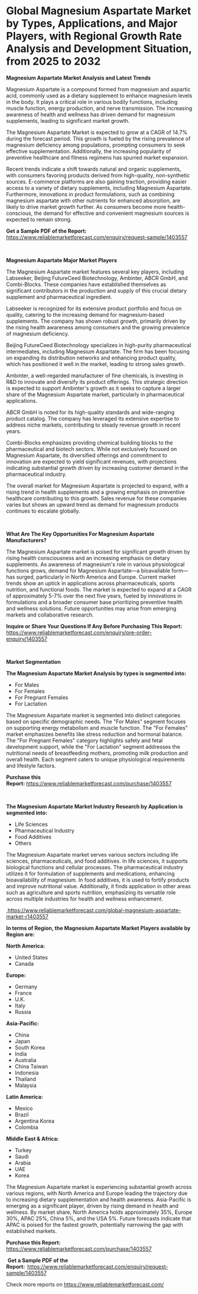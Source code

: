 <p><h1>Global Magnesium Aspartate Market by Types, Applications, and Major Players, with Regional Growth Rate Analysis and Development Situation, from 2025 to 2032</h1></p><p><strong>Magnesium Aspartate Market Analysis and Latest Trends</strong></p>
<p><p>Magnesium Aspartate is a compound formed from magnesium and aspartic acid, commonly used as a dietary supplement to enhance magnesium levels in the body. It plays a critical role in various bodily functions, including muscle function, energy production, and nerve transmission. The increasing awareness of health and wellness has driven demand for magnesium supplements, leading to significant market growth.</p><p>The Magnesium Aspartate Market is expected to grow at a CAGR of 14.7% during the forecast period. This growth is fueled by the rising prevalence of magnesium deficiency among populations, prompting consumers to seek effective supplementation. Additionally, the increasing popularity of preventive healthcare and fitness regimens has spurred market expansion.</p><p>Recent trends indicate a shift towards natural and organic supplements, with consumers favoring products derived from high-quality, non-synthetic sources. E-commerce platforms are also gaining traction, providing easier access to a variety of dietary supplements, including Magnesium Aspartate. Furthermore, innovations in product formulations, such as combining magnesium aspartate with other nutrients for enhanced absorption, are likely to drive market growth further. As consumers become more health-conscious, the demand for effective and convenient magnesium sources is expected to remain strong.</p></p>
<p><strong>Get a Sample PDF of the Report:&nbsp;</strong> <a href="https://www.reliablemarketforecast.com/enquiry/request-sample/1403557?utm_campaign=3068&utm_medium=2&utm_source=Github&utm_content=ia&utm_term=28032025&utm_id=magnesium-aspartate">https://www.reliablemarketforecast.com/enquiry/request-sample/1403557</a></p>
<p>&nbsp;</p>
<p><strong>Magnesium Aspartate Major Market Players</strong></p>
<p><p>The Magnesium Aspartate market features several key players, including Labseeker, Beijing FutureCeed Biotechnology, Ambinter, ABCR GmbH, and Combi-Blocks. These companies have established themselves as significant contributors in the production and supply of this crucial dietary supplement and pharmaceutical ingredient.</p><p>Labseeker is recognized for its extensive product portfolio and focus on quality, catering to the increasing demand for magnesium-based supplements. The company has shown robust growth, primarily driven by the rising health awareness among consumers and the growing prevalence of magnesium deficiency.</p><p>Beijing FutureCeed Biotechnology specializes in high-purity pharmaceutical intermediates, including Magnesium Aspartate. The firm has been focusing on expanding its distribution networks and enhancing product quality, which has positioned it well in the market, leading to strong sales growth.</p><p>Ambinter, a well-regarded manufacturer of fine chemicals, is investing in R&D to innovate and diversify its product offerings. This strategic direction is expected to support Ambinter's growth as it seeks to capture a larger share of the Magnesium Aspartate market, particularly in pharmaceutical applications.</p><p>ABCR GmbH is noted for its high-quality standards and wide-ranging product catalog. The company has leveraged its extensive expertise to address niche markets, contributing to steady revenue growth in recent years.</p><p>Combi-Blocks emphasizes providing chemical building blocks to the pharmaceutical and biotech sectors. While not exclusively focused on Magnesium Aspartate, its diversified offerings and commitment to innovation are expected to yield significant revenues, with projections indicating substantial growth driven by increasing customer demand in the pharmaceutical industry.</p><p>The overall market for Magnesium Aspartate is projected to expand, with a rising trend in health supplements and a growing emphasis on preventive healthcare contributing to this growth. Sales revenue for these companies varies but shows an upward trend as demand for magnesium products continues to escalate globally.</p></p>
<p>&nbsp;</p>
<p><strong>What Are The Key Opportunities For Magnesium Aspartate Manufacturers?</strong></p>
<p><p>The Magnesium Aspartate market is poised for significant growth driven by rising health consciousness and an increasing emphasis on dietary supplements. As awareness of magnesium's role in various physiological functions grows, demand for Magnesium Aspartate—a bioavailable form—has surged, particularly in North America and Europe. Current market trends show an uptick in applications across pharmaceuticals, sports nutrition, and functional foods. The market is expected to expand at a CAGR of approximately 5-7% over the next five years, fueled by innovations in formulations and a broader consumer base prioritizing preventive health and wellness solutions. Future opportunities may arise from emerging markets and collaborative research.</p></p>
<p><strong>Inquire or Share Your Questions If Any Before Purchasing This Report:</strong> <a href="https://www.reliablemarketforecast.com/enquiry/pre-order-enquiry/1403557?utm_campaign=3068&utm_medium=2&utm_source=Github&utm_content=ia&utm_term=28032025&utm_id=magnesium-aspartate">https://www.reliablemarketforecast.com/enquiry/pre-order-enquiry/1403557</a></p>
<p>&nbsp;</p>
<p><strong>Market Segmentation</strong></p>
<p><strong>The Magnesium Aspartate Market Analysis by types is segmented into:</strong></p>
<p><ul><li>For Males</li><li>For Females</li><li>For Pregnant Females</li><li>For Lactation</li></ul></p>
<p><p>The Magnesium Aspartate market is segmented into distinct categories based on specific demographic needs. The "For Males" segment focuses on supporting energy metabolism and muscle function. The "For Females" market emphasizes benefits like stress reduction and hormonal balance. The "For Pregnant Females" category highlights safety and fetal development support, while the "For Lactation" segment addresses the nutritional needs of breastfeeding mothers, promoting milk production and overall health. Each segment caters to unique physiological requirements and lifestyle factors.</p></p>
<p><strong>Purchase this Report:&nbsp;</strong><a href="https://www.reliablemarketforecast.com/purchase/1403557?utm_campaign=3068&utm_medium=2&utm_source=Github&utm_content=ia&utm_term=28032025&utm_id=magnesium-aspartate">https://www.reliablemarketforecast.com/purchase/1403557</a></p>
<p>&nbsp;</p>
<p><strong>The Magnesium Aspartate Market Industry Research by Application is segmented into:</strong></p>
<p><ul><li>Life Sciences</li><li>Pharmaceutical Industry</li><li>Food Additives</li><li>Others</li></ul></p>
<p><p>The Magnesium Aspartate market serves various sectors including life sciences, pharmaceuticals, and food additives. In life sciences, it supports biological functions and cellular processes. The pharmaceutical industry utilizes it for formulation of supplements and medications, enhancing bioavailability of magnesium. In food additives, it is used to fortify products and improve nutritional value. Additionally, it finds application in other areas such as agriculture and sports nutrition, emphasizing its versatile role across multiple industries for health and wellness enhancement.</p></p>
<p><a href="https://www.reliablemarketforecast.com/global-magnesium-aspartate-market-r1403557?utm_campaign=3068&utm_medium=2&utm_source=Github&utm_content=ia&utm_term=28032025&utm_id=magnesium-aspartate">&nbsp;https://www.reliablemarketforecast.com/global-magnesium-aspartate-market-r1403557</a></p>
<p><strong>In terms of Region, the Magnesium Aspartate Market Players available by Region are:</strong></p>
<p>
    <p> <strong> North America: </strong>
        <ul>
            <li>United States</li>
            <li>Canada</li>
        </ul>
        </p> 
    <p> <strong> Europe: </strong>
        <ul>
            <li>Germany</li>
            <li>France</li>
            <li>U.K.</li>
            <li>Italy</li>
            <li>Russia</li>
        </ul>
        </p> 
    <p> <strong> Asia-Pacific: </strong>
        <ul>
            <li>China</li>
            <li>Japan</li>
            <li>South Korea</li>
            <li>India</li>
            <li>Australia</li>
            <li>China Taiwan</li>
            <li>Indonesia</li>
            <li>Thailand</li>
            <li>Malaysia</li>
        </ul>
        </p> 
    <p> <strong> Latin America: </strong>
        <ul>
            <li>Mexico</li>
            <li>Brazil</li>
            <li>Argentina Korea</li>
            <li>Colombia</li>
        </ul>
        </p> 
    <p> <strong> Middle East & Africa: </strong>
        <ul>
            <li>Turkey</li>
            <li>Saudi</li>
            <li>Arabia</li>
            <li>UAE</li>
            <li>Korea</li>
        </ul>
    </p>
    </p>
<p><p>The Magnesium Aspartate market is experiencing substantial growth across various regions, with North America and Europe leading the trajectory due to increasing dietary supplementation and health awareness. Asia-Pacific is emerging as a significant player, driven by rising demand in health and wellness. By market share, North America holds approximately 35%, Europe 30%, APAC 25%, China 5%, and the USA 5%. Future forecasts indicate that APAC is poised for the fastest growth, potentially narrowing the gap with established markets.</p></p>
<p><strong>Purchase this Report: </strong><a href="https://www.reliablemarketforecast.com/purchase/1403557?utm_campaign=3068&utm_medium=2&utm_source=Github&utm_content=ia&utm_term=28032025&utm_id=magnesium-aspartate">https://www.reliablemarketforecast.com/purchase/1403557</a></p>
<p>&nbsp;<strong>Get a Sample PDF of the Report:&nbsp;&nbsp;</strong><a href="https://www.reliablemarketforecast.com/enquiry/request-sample/1403557?utm_campaign=3068&utm_medium=2&utm_source=Github&utm_content=ia&utm_term=28032025&utm_id=magnesium-aspartate">https://www.reliablemarketforecast.com/enquiry/request-sample/1403557</a></p>
<p><strong></strong></p>
<p>Check more reports on <a href="https://www.reliablemarketforecast.com/?utm_campaign=3068&utm_medium=2&utm_source=Github&utm_content=ia&utm_term=28032025&utm_id=magnesium-aspartate">https://www.reliablemarketforecast.com/</a></p>